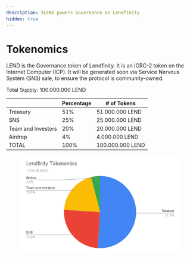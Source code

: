 ```yaml
---
description: $LEND powers Governance on Lendfinity
hidden: true
---
```


# Tokenomics

LEND is the Governance token of Lendfinity. It is an ICRC-2 token on the Internet Computer (ICP). It will be generated soon via Service Nervous System (SNS) sale, to ensure the protocol is community-owned.

Total Supply: 100.000.000 LEND

|                    | Percentage | # of Tokens      |
| ------------------ | ---------- | ---------------- |
| Treasury           | 51%        | 51.000.000 LEND  |
| SNS                | 25%        | 25.000.000 LEND  |
| Team and Investors | 20%        | 20.000.000 LEND  |
| Airdrop            | 4%         | 4.000.000 LEND   |
| TOTAL              | 100%       | 100.000.000 LEND |

<figure><img src="../.gitbook/assets/Lendfinity Tokenomics.png" alt=""><figcaption></figcaption></figure>
